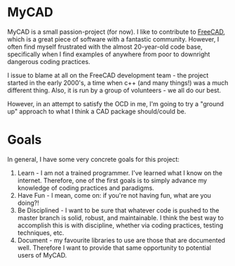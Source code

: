 MyCAD
=====

MyCAD is a small passion-project (for now). I like to contribute to
[FreeCAD](https://freecadweb.org), which is a great piece of software with a fantastic
community. However, I often find myself frustrated with the almost 20-year-old code base,
specifically when I find examples of anywhere from poor to downright dangerous coding
practices.

I issue to blame at all on the FreeCAD development team - the project started in the early
2000's, a time when c++ (and many things!) was a much different thing. Also, it is run by
a group of volunteers - we all do our best.

However, in an attempt to satisfy the OCD in me, I'm going to try a "ground up" approach
to what I think a CAD package should/could be.

Goals
=====

In general, I have some very concrete goals for this project:

1. Learn - I am not a trained programmer. I've learned what I know on the internet.
   Therefore, one of the first goals is to simply advance my knowledge of coding practices
   and paradigms.
2. Have Fun - I mean, come on: if you're not having fun, what are you doing?!
3. Be Disciplined - I want to be sure that whatever code is pushed to the master branch is
   solid, robust, and maintainable. I think the best way to accomplish this is with
   discipline, whether via coding practices, testing techniques, etc.
4. Document - my favourite libraries to use are those that are documented well. Therefore
   I want to provide that same opportunity to potential users of MyCAD.
